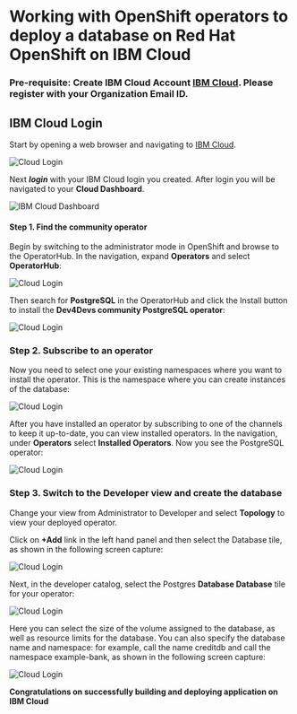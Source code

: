 # Working with OpenShift operators to deploy a database on Red Hat OpenShift on IBM Cloud

### Pre-requisite: Create IBM Cloud Account [IBM Cloud](https://cloud.ibm.com/registration). Please register with your Organization Email ID.

## IBM Cloud Login

Start by opening a web browser and navigating to [IBM Cloud](https://cloud.ibm.com/).

![Cloud Login](images/Cloud-Login.png)

Next **_login_** with your IBM Cloud login you created. After login you will be navigated to your **Cloud Dashboard**.

![IBM Cloud Dashboard](images/IBM_Cloud_Dashboard.png)

#### Step 1. Find the community operator

Begin by switching to the administrator mode in OpenShift and browse to the OperatorHub. In the navigation, expand **Operators** and select **OperatorHub**:

![Cloud Login](images/pg-openshift-operator-1.png)

Then search for **PostgreSQL** in the OperatorHub and click the Install button to install the **Dev4Devs community PostgreSQL operator**:

![Cloud Login](images/pg-openshift-operator-2.png)

### Step 2. Subscribe to an operator

Now you need to select one your existing namespaces where you want to install the operator. This is the namespace where you can create instances of the database:

![Cloud Login](images/pg-openshift-operator-3.png)

After you have installed an operator by subscribing to one of the channels to keep it up-to-date, you can view installed operators. In the navigation, under **Operators** select **Installed Operators**. Now you see the PostgreSQL operator:

![Cloud Login](images/pg-openshift-operator-4.png)

### Step 3. Switch to the Developer view and create the database

Change your view from Administrator to Developer and select **Topology** to view your deployed operator.

Click on **+Add** link in the left hand panel and then select the Database tile, as shown in the following screen capture:

![Cloud Login](images/pg-openshift-operator-6a-dev.png)

Next, in the developer catalog, select the Postgres **Database Database** tile for your operator:

![Cloud Login](images/pg-openshift-operator-6b-dev.png)

Here you can select the size of the volume assigned to the database, as well as resource limits for the database. You can also specify the database name and namespace: for example, call the name creditdb and call the namespace example-bank, as shown in the following screen capture:

![Cloud Login](images/pg-openshift-operator-6c-dev.png)



**Congratulations on successfully building and deploying application on IBM Cloud**
